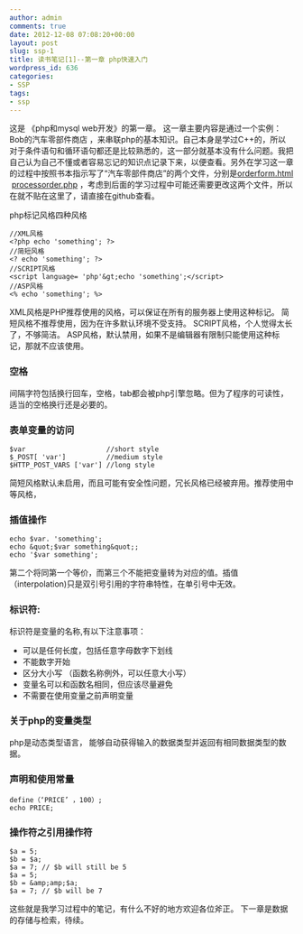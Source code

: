 ```yaml
---
author: admin
comments: true
date: 2012-12-08 07:08:20+00:00
layout: post
slug: ssp-1
title: 读书笔记[1]--第一章 php快速入门
wordpress_id: 636
categories:
- SSP
tags:
- ssp
---
```


这是 《php和mysql web开发》的第一章。
这一章主要内容是通过一个实例：Bob的汽车零部件商店 ，来串联php的基本知识。自己本身是学过C++的，所以对于条件语句和循环语句都还是比较熟悉的，这一部分就基本没有什么问题。我把自己认为自己不懂或者容易忘记的知识点记录下来，以便查看。另外在学习这一章的过程中按照书本指示写了“汽车零部件商店”的两个文件，分别是[orderform.html](https://github.com/gracece/php-mysql-code/blob/master/orderform.html)  [processorder.php](https://github.com/gracece/php-mysql-code/blob/master/processorder.php) ，考虑到后面的学习过程中可能还需要更改这两个文件，所以在就不贴在这里了，请直接在github查看。


php标记风格四种风格


	//XML风格
	<?php echo 'something'; ?>
	//简短风格
	<? echo 'something'; ?>
	//SCRIPT风格
	<script language= 'php'&gt;echo 'something';</script>
	//ASP风格
	<% echo 'something'; %>


XML风格是PHP推荐使用的风格，可以保证在所有的服务器上使用这种标记。
简短风格不推荐使用，因为在许多默认环境不受支持。
SCRIPT风格，个人觉得太长了，不够简洁。
ASP风格，默认禁用，如果不是编辑器有限制只能使用这种标记，那就不应该使用。


### 空格


间隔字符包括换行回车，空格，tab都会被php引擎忽略。但为了程序的可读性，适当的空格换行还是必要的。


### 表单变量的访问


	$var                    //short style
	$_POST[ 'var']          //medium style
	$HTTP_POST_VARS ['var'] //long style

简短风格默认未启用，而且可能有安全性问题，冗长风格已经被弃用。推荐使用中等风格，


### 插值操作

	echo $var. 'something';
	echo &quot;$var something&quot;;
	echo '$var something';

第二个将同第一个等价，而第三个不能把变量转为对应的值。插值（interpolation)只是双引号引用的字符串特性，在单引号中无效。


### 标识符:


标识符是变量的名称,有以下注意事项：



	
  * 可以是任何长度，包括任意字母数字下划线
  * 不能数字开始
  * 区分大小写 （函数名称例外，可以任意大小写）
  * 变量名可以和函数名相同，但应该尽量避免
  * 不需要在使用变量之前声明变量




### 关于php的变量类型


php是动态类型语言， 能够自动获得输入的数据类型并返回有相同数据类型的数据。


### 声明和使用常量


	define（‘PRICE’ ，100）;
	echo PRICE; 


### 操作符之引用操作符

	$a = 5;
	$b = $a;
	$a = 7; // $b will still be 5
	$a = 5;
	$b = &amp;amp;$a;
	$a = 7; // $b will be 7

这些就是我学习过程中的笔记，有什么不好的地方欢迎各位斧正。
下一章是数据的存储与检索，待续。
